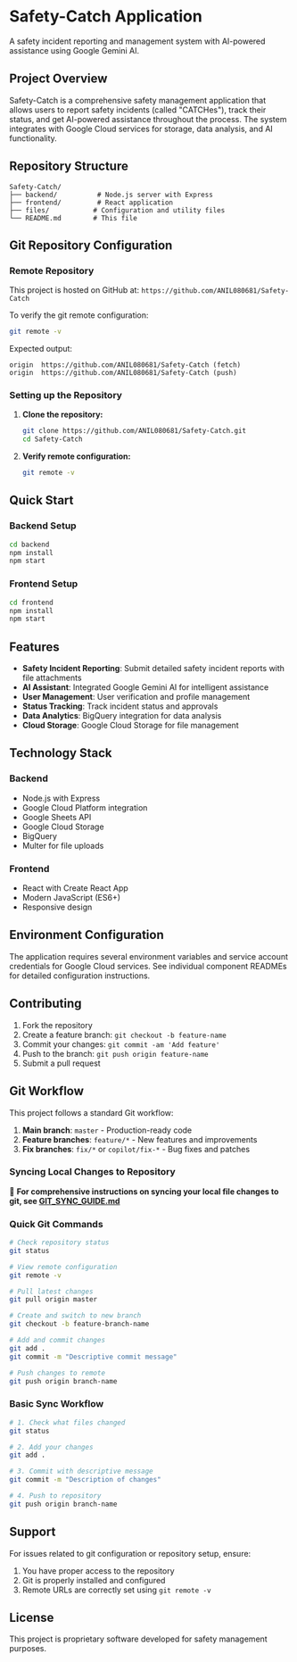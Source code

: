 # Safety-Catch Application

A safety incident reporting and management system with AI-powered assistance using Google Gemini AI.

## Project Overview

Safety-Catch is a comprehensive safety management application that allows users to report safety incidents (called "CATCHes"), track their status, and get AI-powered assistance throughout the process. The system integrates with Google Cloud services for storage, data analysis, and AI functionality.

## Repository Structure

```
Safety-Catch/
├── backend/          # Node.js server with Express
├── frontend/         # React application
├── files/           # Configuration and utility files
└── README.md        # This file
```

## Git Repository Configuration

### Remote Repository
This project is hosted on GitHub at: `https://github.com/ANIL080681/Safety-Catch`

To verify the git remote configuration:
```bash
git remote -v
```

Expected output:
```
origin	https://github.com/ANIL080681/Safety-Catch (fetch)
origin	https://github.com/ANIL080681/Safety-Catch (push)
```

### Setting up the Repository

1. **Clone the repository:**
   ```bash
   git clone https://github.com/ANIL080681/Safety-Catch.git
   cd Safety-Catch
   ```

2. **Verify remote configuration:**
   ```bash
   git remote -v
   ```

## Quick Start

### Backend Setup
```bash
cd backend
npm install
npm start
```

### Frontend Setup
```bash
cd frontend
npm install
npm start
```

## Features

- **Safety Incident Reporting**: Submit detailed safety incident reports with file attachments
- **AI Assistant**: Integrated Google Gemini AI for intelligent assistance
- **User Management**: User verification and profile management
- **Status Tracking**: Track incident status and approvals
- **Data Analytics**: BigQuery integration for data analysis
- **Cloud Storage**: Google Cloud Storage for file management

## Technology Stack

### Backend
- Node.js with Express
- Google Cloud Platform integration
- Google Sheets API
- Google Cloud Storage
- BigQuery
- Multer for file uploads

### Frontend
- React with Create React App
- Modern JavaScript (ES6+)
- Responsive design

## Environment Configuration

The application requires several environment variables and service account credentials for Google Cloud services. See individual component READMEs for detailed configuration instructions.

## Contributing

1. Fork the repository
2. Create a feature branch: `git checkout -b feature-name`
3. Commit your changes: `git commit -am 'Add feature'`
4. Push to the branch: `git push origin feature-name`
5. Submit a pull request

## Git Workflow

This project follows a standard Git workflow:

1. **Main branch**: `master` - Production-ready code
2. **Feature branches**: `feature/*` - New features and improvements
3. **Fix branches**: `fix/*` or `copilot/fix-*` - Bug fixes and patches

### Syncing Local Changes to Repository

📖 **For comprehensive instructions on syncing your local file changes to git, see [GIT_SYNC_GUIDE.md](./GIT_SYNC_GUIDE.md)**

### Quick Git Commands

```bash
# Check repository status
git status

# View remote configuration
git remote -v

# Pull latest changes
git pull origin master

# Create and switch to new branch
git checkout -b feature-branch-name

# Add and commit changes
git add .
git commit -m "Descriptive commit message"

# Push changes to remote
git push origin branch-name
```

### Basic Sync Workflow

```bash
# 1. Check what files changed
git status

# 2. Add your changes
git add .

# 3. Commit with descriptive message
git commit -m "Description of changes"

# 4. Push to repository
git push origin branch-name
```

## Support

For issues related to git configuration or repository setup, ensure:
1. You have proper access to the repository
2. Git is properly installed and configured
3. Remote URLs are correctly set using `git remote -v`

## License

This project is proprietary software developed for safety management purposes.